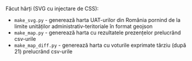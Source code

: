 Făcut hărți (SVG cu injectare de CSS):
- `make_svg.py` - generează harta UAT-urilor din România pornind de la limite unităților administrativ-teritoriale în format geojson
- `make_map.py` - generează harta cu rezultatele prezențelor prelucrând csv-urile
- `make_map_diff.py` - generează harta cu voturile exprimate târziu (după 21) prelucrând csv-urile

